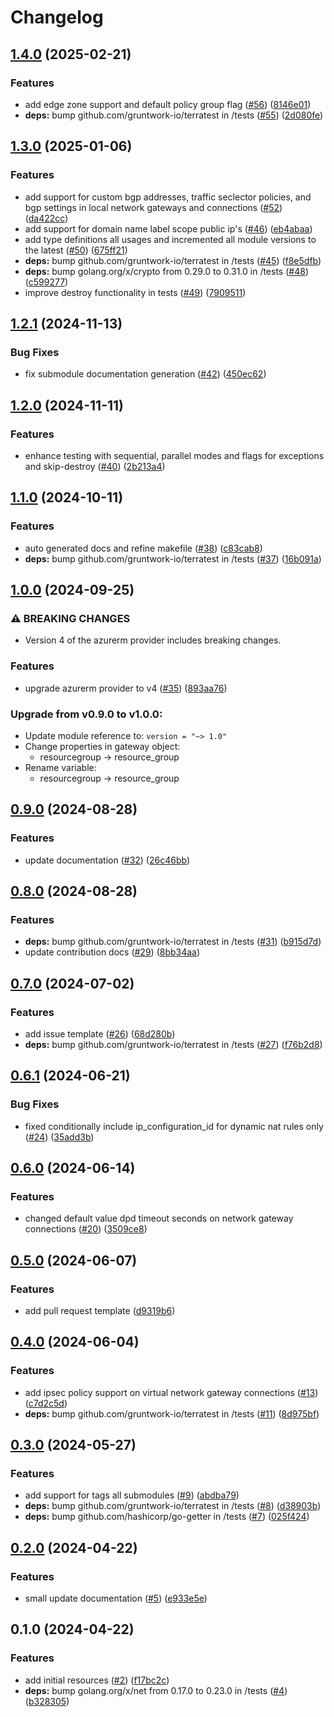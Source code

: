 # Changelog

## [1.4.0](https://github.com/CloudNationHQ/terraform-azure-vgw/compare/v1.3.0...v1.4.0) (2025-02-21)


### Features

* add edge zone support and default policy group flag ([#56](https://github.com/CloudNationHQ/terraform-azure-vgw/issues/56)) ([8146e01](https://github.com/CloudNationHQ/terraform-azure-vgw/commit/8146e01958859729fc10cc35e3ffbb1c40d609c4))
* **deps:** bump github.com/gruntwork-io/terratest in /tests ([#55](https://github.com/CloudNationHQ/terraform-azure-vgw/issues/55)) ([2d080fe](https://github.com/CloudNationHQ/terraform-azure-vgw/commit/2d080fedda81b873111beebe5116e2c2e0c940e1))

## [1.3.0](https://github.com/CloudNationHQ/terraform-azure-vgw/compare/v1.2.1...v1.3.0) (2025-01-06)


### Features

* add support for custom bgp addresses, traffic seclector policies, and bgp settings in local network gateways and connections ([#52](https://github.com/CloudNationHQ/terraform-azure-vgw/issues/52)) ([da422cc](https://github.com/CloudNationHQ/terraform-azure-vgw/commit/da422cccdff3da3bd51cefb19e01d496147102c3))
* add support for domain name label scope public ip's ([#46](https://github.com/CloudNationHQ/terraform-azure-vgw/issues/46)) ([eb4abaa](https://github.com/CloudNationHQ/terraform-azure-vgw/commit/eb4abaa1bda6caf05c80b537cdbbb7bcf9e47271))
* add type definitions all usages and incremented all module versions to the latest ([#50](https://github.com/CloudNationHQ/terraform-azure-vgw/issues/50)) ([675ff21](https://github.com/CloudNationHQ/terraform-azure-vgw/commit/675ff211a4079b97cd08461f4b502f88d73b7a5b))
* **deps:** bump github.com/gruntwork-io/terratest in /tests ([#45](https://github.com/CloudNationHQ/terraform-azure-vgw/issues/45)) ([f8e5dfb](https://github.com/CloudNationHQ/terraform-azure-vgw/commit/f8e5dfbcf8a7ca55046ba3dcb5ab405d146ae1f6))
* **deps:** bump golang.org/x/crypto from 0.29.0 to 0.31.0 in /tests ([#48](https://github.com/CloudNationHQ/terraform-azure-vgw/issues/48)) ([c599277](https://github.com/CloudNationHQ/terraform-azure-vgw/commit/c599277b6e0821ac449ad5e6f8871bc54141b2ec))
* improve destroy functionality in tests ([#49](https://github.com/CloudNationHQ/terraform-azure-vgw/issues/49)) ([7909511](https://github.com/CloudNationHQ/terraform-azure-vgw/commit/790951105deb6c5247d9300f478d1c782bf07dec))

## [1.2.1](https://github.com/CloudNationHQ/terraform-azure-vgw/compare/v1.2.0...v1.2.1) (2024-11-13)


### Bug Fixes

* fix submodule documentation generation ([#42](https://github.com/CloudNationHQ/terraform-azure-vgw/issues/42)) ([450ec62](https://github.com/CloudNationHQ/terraform-azure-vgw/commit/450ec6250336fce2e3c4f004ac93536e0ae135a3))

## [1.2.0](https://github.com/CloudNationHQ/terraform-azure-vgw/compare/v1.1.0...v1.2.0) (2024-11-11)


### Features

* enhance testing with sequential, parallel modes and flags for exceptions and skip-destroy ([#40](https://github.com/CloudNationHQ/terraform-azure-vgw/issues/40)) ([2b213a4](https://github.com/CloudNationHQ/terraform-azure-vgw/commit/2b213a41065c2c57ea2d49a105d633d368dc107c))

## [1.1.0](https://github.com/CloudNationHQ/terraform-azure-vgw/compare/v1.0.0...v1.1.0) (2024-10-11)


### Features

* auto generated docs and refine makefile ([#38](https://github.com/CloudNationHQ/terraform-azure-vgw/issues/38)) ([c83cab8](https://github.com/CloudNationHQ/terraform-azure-vgw/commit/c83cab87b2e8117957bd5130b4ed445c52fa1e81))
* **deps:** bump github.com/gruntwork-io/terratest in /tests ([#37](https://github.com/CloudNationHQ/terraform-azure-vgw/issues/37)) ([16b091a](https://github.com/CloudNationHQ/terraform-azure-vgw/commit/16b091aceac7e22c66f3c8f5f4cee387b22febf2))

## [1.0.0](https://github.com/CloudNationHQ/terraform-azure-vgw/compare/v0.9.0...v1.0.0) (2024-09-25)


### ⚠ BREAKING CHANGES

* Version 4 of the azurerm provider includes breaking changes.

### Features

* upgrade azurerm provider to v4 ([#35](https://github.com/CloudNationHQ/terraform-azure-vgw/issues/35)) ([893aa76](https://github.com/CloudNationHQ/terraform-azure-vgw/commit/893aa76d917aaa8c0dcfc5359c4516abc892ae7a))

### Upgrade from v0.9.0 to v1.0.0:

- Update module reference to: `version = "~> 1.0"`
- Change properties in gateway object:
  - resourcegroup -> resource_group
- Rename variable:
  - resourcegroup -> resource_group

## [0.9.0](https://github.com/CloudNationHQ/terraform-azure-vgw/compare/v0.8.0...v0.9.0) (2024-08-28)


### Features

* update documentation ([#32](https://github.com/CloudNationHQ/terraform-azure-vgw/issues/32)) ([26c46bb](https://github.com/CloudNationHQ/terraform-azure-vgw/commit/26c46bbf02674541ec4f228cdfc355e94617d712))

## [0.8.0](https://github.com/CloudNationHQ/terraform-azure-vgw/compare/v0.7.0...v0.8.0) (2024-08-28)


### Features

* **deps:** bump github.com/gruntwork-io/terratest in /tests ([#31](https://github.com/CloudNationHQ/terraform-azure-vgw/issues/31)) ([b915d7d](https://github.com/CloudNationHQ/terraform-azure-vgw/commit/b915d7d9f5442fa6bcd06f4a185f52f79b2b1238))
* update contribution docs ([#29](https://github.com/CloudNationHQ/terraform-azure-vgw/issues/29)) ([8bb34aa](https://github.com/CloudNationHQ/terraform-azure-vgw/commit/8bb34aaf24c55dc342dad088939f93d7fbe19339))

## [0.7.0](https://github.com/CloudNationHQ/terraform-azure-vgw/compare/v0.6.1...v0.7.0) (2024-07-02)


### Features

* add issue template ([#26](https://github.com/CloudNationHQ/terraform-azure-vgw/issues/26)) ([68d280b](https://github.com/CloudNationHQ/terraform-azure-vgw/commit/68d280b46385ab9d8412120611b749837991c79d))
* **deps:** bump github.com/gruntwork-io/terratest in /tests ([#27](https://github.com/CloudNationHQ/terraform-azure-vgw/issues/27)) ([f76b2d8](https://github.com/CloudNationHQ/terraform-azure-vgw/commit/f76b2d80b63b6dbcb4511528a94a755a6b10094f))

## [0.6.1](https://github.com/CloudNationHQ/terraform-azure-vgw/compare/v0.6.0...v0.6.1) (2024-06-21)


### Bug Fixes

* fixed conditionally include ip_configuration_id for dynamic nat rules only ([#24](https://github.com/CloudNationHQ/terraform-azure-vgw/issues/24)) ([35add3b](https://github.com/CloudNationHQ/terraform-azure-vgw/commit/35add3b05eac4b4bd16fbe8fb4e6b3aa6a4694c8))

## [0.6.0](https://github.com/CloudNationHQ/terraform-azure-vgw/compare/v0.5.0...v0.6.0) (2024-06-14)


### Features

* changed default value dpd timeout seconds on network gateway connections ([#20](https://github.com/CloudNationHQ/terraform-azure-vgw/issues/20)) ([3509ce8](https://github.com/CloudNationHQ/terraform-azure-vgw/commit/3509ce8ec0deb429bd0b2014728efcc247047515))

## [0.5.0](https://github.com/CloudNationHQ/terraform-azure-vgw/compare/v0.4.0...v0.5.0) (2024-06-07)


### Features

* add pull request template ([d9319b6](https://github.com/CloudNationHQ/terraform-azure-vgw/commit/d9319b6fdbdd432101e25e64c61cfdbf67c28d22))

## [0.4.0](https://github.com/CloudNationHQ/terraform-azure-vgw/compare/v0.3.0...v0.4.0) (2024-06-04)


### Features

* add ipsec policy support on virtual network gateway connections ([#13](https://github.com/CloudNationHQ/terraform-azure-vgw/issues/13)) ([c7d2c5d](https://github.com/CloudNationHQ/terraform-azure-vgw/commit/c7d2c5d09f0fc94057c49c9cdab5029585da05c8))
* **deps:** bump github.com/gruntwork-io/terratest in /tests ([#11](https://github.com/CloudNationHQ/terraform-azure-vgw/issues/11)) ([8d975bf](https://github.com/CloudNationHQ/terraform-azure-vgw/commit/8d975bfb12d6430d7699ce6b1ff2528905798043))

## [0.3.0](https://github.com/CloudNationHQ/terraform-azure-vgw/compare/v0.2.0...v0.3.0) (2024-05-27)


### Features

* add support for tags all submodules ([#9](https://github.com/CloudNationHQ/terraform-azure-vgw/issues/9)) ([abdba79](https://github.com/CloudNationHQ/terraform-azure-vgw/commit/abdba799b27ae7b63d4fa330178e4a5e16234710))
* **deps:** bump github.com/gruntwork-io/terratest in /tests ([#8](https://github.com/CloudNationHQ/terraform-azure-vgw/issues/8)) ([d38903b](https://github.com/CloudNationHQ/terraform-azure-vgw/commit/d38903b9e6d001614711f10d0117dfc7a8b47407))
* **deps:** bump github.com/hashicorp/go-getter in /tests ([#7](https://github.com/CloudNationHQ/terraform-azure-vgw/issues/7)) ([025f424](https://github.com/CloudNationHQ/terraform-azure-vgw/commit/025f424b687d82bb01076ff5f7bc68d4ecd534c4))

## [0.2.0](https://github.com/CloudNationHQ/terraform-azure-vgw/compare/v0.1.0...v0.2.0) (2024-04-22)


### Features

* small update documentation ([#5](https://github.com/CloudNationHQ/terraform-azure-vgw/issues/5)) ([e933e5e](https://github.com/CloudNationHQ/terraform-azure-vgw/commit/e933e5ef4d815c342f19b5cd7419fad4265118f9))

## 0.1.0 (2024-04-22)


### Features

* add initial resources ([#2](https://github.com/CloudNationHQ/terraform-azure-vgw/issues/2)) ([f17bc2c](https://github.com/CloudNationHQ/terraform-azure-vgw/commit/f17bc2c144e914381660eff8ff323cea8dc6d890))
* **deps:** bump golang.org/x/net from 0.17.0 to 0.23.0 in /tests ([#4](https://github.com/CloudNationHQ/terraform-azure-vgw/issues/4)) ([b328305](https://github.com/CloudNationHQ/terraform-azure-vgw/commit/b328305ea0e8669ba54e6154ddaeb48d10f15924))
